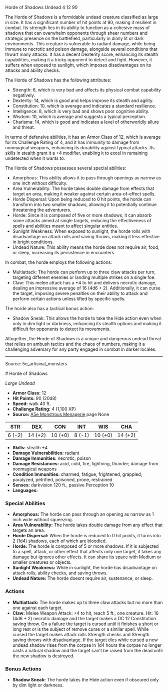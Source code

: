 <MonsterName/>Horde of Shadows</MonsterName>
<CreatureType/>Undead</CreatureType>
<CR/>4</CR>
<AC/>12</AC>
<HP/>90</HP>
<summary>The Horde of Shadows is a formidable undead creature classified as large in size. It has a significant number of hit points at 90, making it resilient in combat. Its strength lies in its ability to function as a cohesive mass of shadows that can overwhelm opponents through sheer numbers and strategic presence on the battlefield, particularly in dimly lit or dark environments. This creature is vulnerable to radiant damage, while being immune to necrotic and poison damage, alongside several conditions that thwart many attacks. It has a decent Dexterity score, enhancing its stealth capabilities, making it a tricky opponent to detect and fight. However, it suffers when exposed to sunlight, which imposes disadvantages on its attacks and ability checks. </summary>

<detail>

The Horde of Shadows has the following attributes:
- Strength: 6, which is very bad and affects its physical combat capability negatively.
- Dexterity: 14, which is good and helps improve its stealth and agility.
- Constitution: 10, which is average and indicates a standard resilience.
- Intelligence: 8, which is very bad and shows poor cognitive ability.
- Wisdom: 10, which is average and suggests a typical perception.
- Charisma: 14, which is good and indicates a level of otherworldly allure and threat.

In terms of defensive abilities, it has an Armor Class of 12, which is average for its Challenge Rating of 4, and it has immunity to damage from nonmagical weapons, enhancing its durability against typical attacks. Its skills in stealth grant it a +4 modifier, enabling it to excel in remaining undetected when it wants to.

The Horde of Shadows possesses several special abilities:
- Amorphous: This ability allows it to pass through openings as narrow as one inch without difficulty.
- Area Vulnerability: The horde takes double damage from effects that target an area, making it weaker against certain area-of-effect spells.
- Horde Dispersal: Upon being reduced to 0 hit points, the horde can transform into two smaller shadows, allowing it to potentially continue threatening the adventurers.
- Horde: Since it is composed of five or more shadows, it can absorb some attacks aimed at single targets, reducing the effectiveness of spells and abilities meant to affect singular entities.
- Sunlight Weakness: When exposed to sunlight, the horde rolls with disadvantage on attack rolls and saving throws, making it less effective in bright conditions.
- Undead Nature: This ability means the horde does not require air, food, or sleep, increasing its persistence in encounters.

In combat, the horde employs the following actions:
- Multiattack: The horde can perform up to three claw attacks per turn, targeting different enemies or landing multiple strikes on a single foe.
- Claw: This melee attack has a +4 to hit and delivers necrotic damage, dealing an impressive average of 16 (4d6 + 2). Additionally, it can curse the target, imposing severe penalties on their ability to attack and perform certain actions unless lifted by specific spells.

The horde also has a tactical bonus action:
- Shadow Sneak: This allows the horde to take the Hide action even when only in dim light or darkness, enhancing its stealth options and making it difficult for opponents to detect its movements.

Altogether, the Horde of Shadows is a unique and dangerous undead threat that relies on ambush tactics and the chaos of numbers, making it a challenging adversary for any party engaged in combat in darker locales.</detail>



---

Source: 5e_artisinal_monsters

<statblock>
# Horde of Shadows

*Large* *Undead*

- **Armor Class:** 12
- **Hit Points:** 90 (20d8)
- **Speed:** walk 40 ft.
- **Challenge Rating:** 4 (1,100 XP)
- **Source:** [A5e Monstrous Menagerie](https://enpublishingrpg.com/products/level-up-monstrous-menagerie-a5e) page None

| STR | DEX | CON | INT | WIS | CHA |
| --- | --- | --- | --- | --- | --- |
| 6 (-2) | 14 (+2) | 10 (+0) | 8 (-1) | 10 (+0) | 14 (+2) |

- **Skills:** stealth +4
- **Damage Vulnerabilities:** radiant
- **Damage Immunities:** necrotic, poison
- **Damage Resistances:** acid, cold, fire, lightning, thunder; damage from nonmagical weapons
- **Condition Immunities:** charmed, fatigue, frightened, grappled, paralyzed, petrified, poisoned, prone, restrained
- **Senses:** darkvision 120 ft., passive Perception 10
- **Languages:** 

### Special Abilities

- **Amorphous:** The horde can pass through an opening as narrow as 1 inch wide without squeezing.
- **Area Vulnerability:** The horde takes double damage from any effect that targets an area.
- **Horde Dispersal:** When the horde is reduced to 0 hit points, it turns into 2 (1d4) shadows, each of which are bloodied.
- **Horde:** The horde is composed of 5 or more shadows. If it is subjected to a spell, attack, or other effect that affects only one target, it takes any damage but ignores other effects. It can share its space with Medium or smaller creatures or objects.
- **Sunlight Weakness:** While in sunlight, the horde has disadvantage on attack rolls, ability checks, and saving throws.
- **Undead Nature:** The horde doesnt require air, sustenance, or sleep.

### Actions

- **Multiattack:** The horde makes up to three claw attacks  but no more than one against each target.
- **Claw:** Melee Weapon Attack: +4 to hit, reach 5 ft., one creature. Hit: 16 (4d6 + 2) necrotic damage  and the target makes a DC 12 Constitution saving throw. On a failure  the target is cursed until it finishes a short or long rest or is the subject of remove curse or a similar spell. While cursed  the target makes attack rolls  Strength checks  and Strength saving throws with disadvantage. If the target dies while cursed  a new undead shadow rises from the corpse in 1d4 hours  the corpse no longer casts a natural shadow  and the target can't be raised from the dead until the new shadow is destroyed.

### Bonus Actions

- **Shadow Sneak:** The horde takes the Hide action even if obscured only by dim light or darkness.


</statblock>


